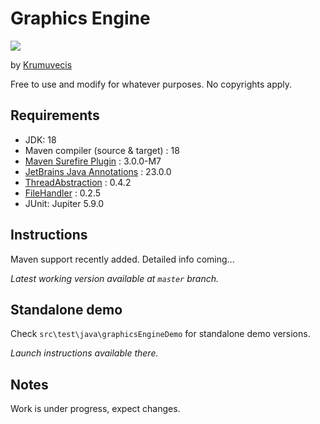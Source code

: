 # Graphics Engine

[![](https://jitpack.io/v/KruMF/GraphicsEngine.svg)](https://jitpack.io/#KruMF/GraphicsEngine)

by [Krumuvecis](https://github.com/Krumuvecis)

Free to use and modify for whatever purposes. No copyrights apply.


## Requirements

* JDK: 18
* Maven compiler (source & target) : 18
* [Maven Surefire Plugin](https://mvnrepository.com/artifact/org.apache.maven.plugins/maven-surefire-plugin) : 3.0.0-M7
* [JetBrains Java Annotations](https://mvnrepository.com/artifact/org.jetbrains/annotations) : 23.0.0
* [ThreadAbstraction](https://github.com/KruMF/ThreadAbstraction) : 0.4.2
* [FileHandler](https://github.com/KruMF/FileHandler) : 0.2.5
* JUnit: Jupiter 5.9.0


## Instructions

Maven support recently added. Detailed info coming...

*Latest working version available at `master` branch.*


## Standalone demo

Check `src\test\java\graphicsEngineDemo` for standalone demo versions.

*Launch instructions available there.*


## Notes

Work is under progress, expect changes.